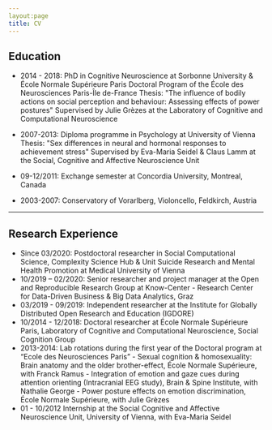 ```yaml
---
layout:page
title: CV
---
```


## Education

* 2014 - 2018: PhD in Cognitive Neuroscience at Sorbonne University & École Normale Supérieure Paris 
  Doctoral Program of the École des Neurosciences Paris-Île de-France
  Thesis: "The influence of bodily actions on social perception and behaviour: Assessing effects of power postures"
  Supervised by Julie Grèzes at the Laboratory of Cognitive and Computational Neuroscience

* 2007-2013: Diploma programme in Psychology at University of Vienna 
  Thesis: "Sex differences in neural and hormonal responses to achievement stress"
  Supervised by Eva-Maria Seidel & Claus Lamm at the Social, Cognitive and Affective Neuroscience Unit
  
* 09-12/2011: Exchange semester at Concordia University, Montreal, Canada

* 2003-2007: Conservatory of Vorarlberg, Violoncello, Feldkirch, Austria

___

## Research Experience

* Since 03/2020: Postdoctoral researcher in Social Computational Science, Complexity Science Hub & Unit Suicide Research and Mental Health Promotion at Medical University of Vienna
* 10/2019 – 02/2020: Senior researcher and project manager at the Open and Reproducible Research Group at Know-Center - Research Center for Data-Driven Business & Big Data Analytics, Graz
* 03/2019 - 09/2019: Independent researcher at the Institute for Globally Distributed Open Research and Education (IGDORE)
* 10/2014 - 12/2018: Doctoral researcher at École Normale Supérieure Paris, Laboratory of Cognitive and Computational Neuroscience, Social Cognition Group
* 2013-2014: Lab rotations during the first year of the Doctoral program at “Ecole des Neurosciences Paris”
      - Sexual cognition & homosexuality: Brain anatomy and the older brother-effect, École Normale Supérieure, with Franck Ramus 
      - Integration of emotion and gaze cues during attention orienting (Intracranial EEG study), Brain & Spine Institute, with Nathalie George
      - Power posture effects on emotion discrimination, École Normale Supérieure, with Julie Grèzes
* 01 - 10/2012 Internship at the Social Cognitive and Affective Neuroscience Unit, University of Vienna, with Eva-Maria Seidel
